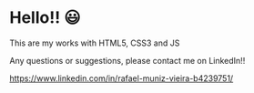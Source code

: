 # Hello!! :smiley:

This are my works with HTML5, CSS3 and JS

Any questions or suggestions, please contact me on LinkedIn!!

https://www.linkedin.com/in/rafael-muniz-vieira-b4239751/